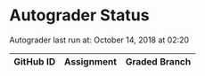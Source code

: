 # Autograder Status
Autograder last run at: October 14, 2018 at 02:20

| GitHub ID | Assignment | Graded Branch |
|-----------|------------|---------------|
